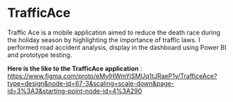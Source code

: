 # TrafficAce

Traffic Ace is a mobile application aimed to reduce the death race during the holiday season by highlighting the importance of traffic laws. I performed road accident analysis, display in the dashboard using Power BI and prototype testing.

**Here is the like to the TrafficAce application** : https://www.figma.com/proto/eMvlHWmYiSMUq1tJRaeP1y/TrafficeAce?type=design&node-id=67-3&scaling=scale-down&page-id=3%3A3&starting-point-node-id=4%3A290
